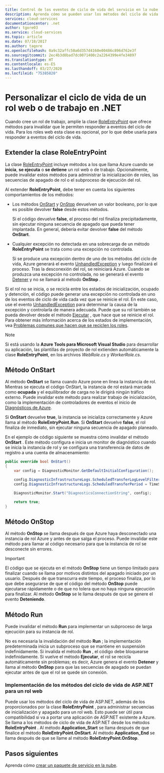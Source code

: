 ```yaml
---
title: Control de los eventos de ciclo de vida del servicio en la nube | Microsoft Docs
description: Aprenda cómo se pueden usar los métodos del ciclo de vida de un rol de  servicio en la nube en .NET
services: cloud-services
documentationcenter: .net
author: tgore03
ms.service: cloud-services
ms.topic: article
ms.date: 07/18/2017
ms.author: tagore
ms.openlocfilehash: 0a9c32affc50a6d357d4160e00486c896d762e3f
ms.sourcegitcommit: 2ec4b3d0bad7dc0071400c2a2264399e4fe34897
ms.translationtype: HT
ms.contentlocale: es-ES
ms.lasthandoff: 03/27/2020
ms.locfileid: "75385820"
---
```

# <a name="customize-the-lifecycle-of-a-web-or-worker-role-in-net"></a>Personalizar el ciclo de vida de un rol web o de trabajo en .NET
Cuando cree un rol de trabajo, amplíe la clase [RoleEntryPoint](/previous-versions/azure/reference/ee758619(v=azure.100)) que ofrece métodos para invalidar que le permiten responder a eventos del ciclo de vida. Para los roles web esta clase es opcional, por lo que debe usarla para responder a eventos del ciclo de vida.

## <a name="extend-the-roleentrypoint-class"></a>Extender la clase RoleEntryPoint
La clase [RoleEntryPoint](/previous-versions/azure/reference/ee758619(v=azure.100)) incluye métodos a los que llama Azure cuando se **inicia**, **se ejecuta** o **se detiene** un rol web o de trabajo. Opcionalmente, puede invalidar estos métodos para administrar la inicialización de roles, las secuencias de apagado de rol o el subproceso de ejecución del rol. 

Al extender **RoleEntryPoint**, debe tener en cuenta los siguientes comportamientos de los métodos:

* Los métodos [OnStart](/previous-versions/azure/reference/ee772851(v=azure.100)) y [OnStop](/previous-versions/azure/reference/ee772844(v=azure.100)) devuelven un valor booleano, por lo que es posible devolver **false** desde estos métodos.
  
   Si el código devuelve **false**, el proceso del rol finaliza precipitadamente, sin ejecutar ninguna secuencia de apagado que pueda tener implantada. En general, debería evitar devolver **false** del método **OnStart**.
* Cualquier excepción no detectada en una sobrecarga de un método **RoleEntryPoint** se trata como una excepción no controlada.
  
   Si se produce una excepción dentro de uno de los métodos del ciclo de vida, Azure generará el evento [UnhandledException](/dotnet/api/system.appdomain.unhandledexception) y luego finalizará el proceso. Tras la desconexión del rol, se reiniciará Azure. Cuando se produzca una excepción no controlada, no se generará el evento [Detener](/previous-versions/azure/reference/ee758136(v=azure.100)) y no se llamará al método **OnStop** .

Si el rol no se inicia, o se recicla entre los estados de inicialización, ocupado y detención, el código puede generar una excepción no controlada en uno de los eventos de ciclo de vida cada vez que se reinicie el rol. En este caso, use el evento [UnhandledException](/dotnet/api/system.appdomain.unhandledexception) para determinar la causa de la excepción y controlarla de manera adecuada. Puede que su rol también se pueda devolver desde el método [Ejecutar](/previous-versions/azure/reference/ee772746(v=azure.100)) , que hace que se reinicie el rol. Para obtener más información acerca de los estados de implementación, vea [Problemas comunes que hacen que se reciclen los roles](cloud-services-troubleshoot-common-issues-which-cause-roles-recycle.md).

> [!NOTE]
> Si está usando la **Azure Tools para Microsoft Visual Studio** para desarrollar su aplicación, las plantillas de proyecto de rol extienden automáticamente la clase **RoleEntryPoint**, en los archivos *WebRole.cs* y *WorkerRole.cs*.
> 
> 

## <a name="onstart-method"></a>Método OnStart
Al método **OnStart** se llama cuando Azure pone en línea la instancia de rol. Mientras se ejecuta el código OnStart, la instancia de rol estará marcada como **ocupada** y el equilibrador de carga no le dirigirá ningún tráfico externo. Puede invalidar este método para realizar trabajo de inicialización, como la implementación de controladores de eventos el inicio de [Diagnósticos de Azure](cloud-services-how-to-monitor.md).

Si **OnStart** devuelve **true**, la instancia se inicializa correctamente y Azure llama al método **RoleEntryPoint.Run**. Si **OnStart** devuelve **false**, el rol finaliza de inmediato, sin ejecutar ninguna secuencia de apagado planeado.

En el ejemplo de código siguiente se muestra cómo invalidar el método **OnStart** . Este método configura e inicia un monitor de diagnóstico cuando se inicia la instancia de rol y se configura una transferencia de datos de registro a una cuenta de almacenamiento:

```csharp
public override bool OnStart()
{
    var config = DiagnosticMonitor.GetDefaultInitialConfiguration();

    config.DiagnosticInfrastructureLogs.ScheduledTransferLogLevelFilter = LogLevel.Error;
    config.DiagnosticInfrastructureLogs.ScheduledTransferPeriod = TimeSpan.FromMinutes(5);

    DiagnosticMonitor.Start("DiagnosticsConnectionString", config);

    return true;
}
```

## <a name="onstop-method"></a>Método OnStop
Al método **OnStop** se llama después de que Azure haya desconectado una instancia de rol Azure y antes de que salga el proceso. Puede invalidar este método para llamar al código necesario para que la instancia de rol se desconecte sin errores.

> [!IMPORTANT]
> El código que se ejecuta en el método **OnStop** tiene un tiempo limitado para finalizar cuando se llama por motivos distintos del apagado iniciado por un usuario. Después de que transcurra este tiempo, el proceso finaliza, por lo que debe asegurarse de que el código del método **OnStop** puede ejecutarse rápidamente o de que no tolera que no haya ninguna ejecución para finalizar. Al método **OnStop** se le llama después de que se genere el evento **Deteniendo**.
> 
> 

## <a name="run-method"></a>Método Run
Puede invalidar el método **Run** para implementar un subproceso de larga ejecución para su instancia de rol.

No es necesaria la invalidación del método **Run** ; la implementación predeterminada inicia un subproceso que se mantiene en suspensión indefinidamente. Si invalida el método **Run** , el código debe bloquearse indefinidamente. Si vuelve el método **Ejecutar**, el rol se recicla automáticamente sin problemas; es decir, Azure genera el evento **Detener** y llama al método **OnStop** para que las secuencias de apagado se puedan ejecutar antes de que el rol se quede sin conexión.

### <a name="implementing-the-aspnet-lifecycle-methods-for-a-web-role"></a>Implementación de los métodos del ciclo de vida de ASP.NET para un rol web
Puede usar los métodos del ciclo de vida de ASP.NET, además de los proporcionados por la clase **RoleEntryPoint** , para administrar secuencias de inicialización y apagado para un rol web. Esto puede ser útil para compatibilidad si va a portar una aplicación de ASP.NET existente a Azure. Se llama a los métodos de ciclo de vida de ASP.NET desde los métodos **RoleEntryPoint** . Al método **Application\_Start** se llama después de que finalice el método **RoleEntryPoint.OnStart**. Al método **Application\_End** se llama después de que se llame al método **RoleEntryPoint.OnStop**.

## <a name="next-steps"></a>Pasos siguientes
Aprenda cómo [crear un paquete de servicio en la nube](cloud-services-model-and-package.md).




